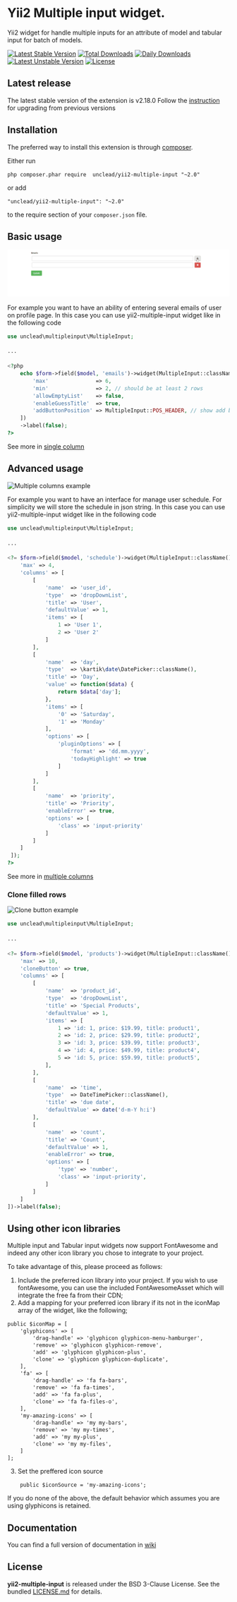 # Yii2 Multiple input widget.
Yii2 widget for handle multiple inputs for an attribute of model and tabular input for batch of models.

[![Latest Stable Version](https://poser.pugx.org/unclead/yii2-multiple-input/v/stable)](https://packagist.org/packages/unclead/yii2-multiple-input)
[![Total Downloads](https://poser.pugx.org/unclead/yii2-multiple-input/downloads)](https://packagist.org/packages/unclead/yii2-multiple-input)
[![Daily Downloads](https://poser.pugx.org/unclead/yii2-multiple-input/d/daily)](https://packagist.org/packages/unclead/yii2-multiple-input)
[![Latest Unstable Version](https://poser.pugx.org/unclead/yii2-multiple-input/v/unstable)](https://packagist.org/packages/unclead/yii2-multiple-input) 
[![License](https://poser.pugx.org/unclead/yii2-multiple-input/license)](https://packagist.org/packages/unclead/yii2-multiple-input)

## Latest release
The latest stable version of the extension is v2.18.0 Follow the [instruction](./UPGRADE.md) for upgrading from previous versions

## Installation
The preferred way to install this extension is through [composer](http://getcomposer.org/download/).

Either run

```
php composer.phar require  unclead/yii2-multiple-input "~2.0"
```

or add

```
"unclead/yii2-multiple-input": "~2.0"
```

to the require section of your `composer.json` file.

## Basic usage

![Single column example](./resources/images/single-column.gif?raw=true)

For example you want to have an ability of entering several emails of user on profile page.
In this case you can use yii2-multiple-input widget like in the following code

```php
use unclead\multipleinput\MultipleInput;

...

<?php
    echo $form->field($model, 'emails')->widget(MultipleInput::className(), [
        'max'               => 6,
        'min'               => 2, // should be at least 2 rows
        'allowEmptyList'    => false,
        'enableGuessTitle'  => true,
        'addButtonPosition' => MultipleInput::POS_HEADER, // show add button in the header
    ])
    ->label(false);
?>
```
See more in [single column](https://github.com/unclead/yii2-multiple-input/wiki/Usage#one-column)

## Advanced usage

![Multiple columns example](https://raw.githubusercontent.com/unclead/yii2-multiple-input/master/resources/images/multiple-column.gif)

For example you want to have an interface for manage user schedule. For simplicity we will store the schedule in json string.
In this case you can use yii2-multiple-input widget like in the following code

```php
use unclead\multipleinput\MultipleInput;

...

<?= $form->field($model, 'schedule')->widget(MultipleInput::className(), [
    'max' => 4,
    'columns' => [
        [
            'name'  => 'user_id',
            'type'  => 'dropDownList',
            'title' => 'User',
            'defaultValue' => 1,
            'items' => [
                1 => 'User 1',
                2 => 'User 2'
            ]
        ],
        [
            'name'  => 'day',
            'type'  => \kartik\date\DatePicker::className(),
            'title' => 'Day',
            'value' => function($data) {
                return $data['day'];
            },
            'items' => [
                '0' => 'Saturday',
                '1' => 'Monday'
            ],
            'options' => [
                'pluginOptions' => [
                    'format' => 'dd.mm.yyyy',
                    'todayHighlight' => true
                ]
            ]
        ],
        [
            'name'  => 'priority',
            'title' => 'Priority',
            'enableError' => true,
            'options' => [
                'class' => 'input-priority'
            ]
        ]
    ]
 ]);
?>
```
See more in [multiple columns](https://github.com/unclead/yii2-multiple-input/wiki/Usage#multiple-columns)

### Clone filled rows
![Clone button example](https://raw.githubusercontent.com/unclead/yii2-multiple-input/master/resources/images/clone-button.gif)
```php
use unclead\multipleinput\MultipleInput;

...

<?= $form->field($model, 'products')->widget(MultipleInput::className(), [
    'max' => 10,
    'cloneButton' => true,
    'columns' => [
        [
            'name'  => 'product_id',
            'type'  => 'dropDownList',
            'title' => 'Special Products',
            'defaultValue' => 1,
            'items' => [
                1 => 'id: 1, price: $19.99, title: product1',
                2 => 'id: 2, price: $29.99, title: product2',
                3 => 'id: 3, price: $39.99, title: product3',
                4 => 'id: 4, price: $49.99, title: product4',
                5 => 'id: 5, price: $59.99, title: product5',
            ],
        ],
        [
            'name'  => 'time',
            'type'  => DateTimePicker::className(),
            'title' => 'due date',
            'defaultValue' => date('d-m-Y h:i')
        ],
        [
            'name'  => 'count',
            'title' => 'Count',
            'defaultValue' => 1,
            'enableError' => true,
            'options' => [
                'type' => 'number',
                'class' => 'input-priority',
            ]
        ]
    ]
])->label(false);
```

## Using other icon libraries
Multiple input and Tabular input widgets now support FontAwesome and indeed any other icon library you chose to integrate to your project.

To take advantage of this, please proceed as follows:
1. Include the preferred icon library into your project. If you wish to use fontAwesome, you can use the included FontAwesomeAsset which will integrate the free fa from their CDN;
2. Add a mapping for your preferred icon library if its not in the iconMap array of the widget, like the following;
```
public $iconMap = [
    'glyphicons' => [
        'drag-handle' => 'glyphicon glyphicon-menu-hamburger',
        'remove' => 'glyphicon glyphicon-remove',
        'add' => 'glyphicon glyphicon-plus',
        'clone' => 'glyphicon glyphicon-duplicate',
    ],
    'fa' => [
        'drag-handle' => 'fa fa-bars',
        'remove' => 'fa fa-times',
        'add' => 'fa fa-plus',
        'clone' => 'fa fa-files-o',
    ],
    'my-amazing-icons' => [
        'drag-handle' => 'my my-bars',
        'remove' => 'my my-times',
        'add' => 'my my-plus',
        'clone' => 'my my-files',
    ]
];
```
3. Set the preffered icon source
```
    public $iconSource = 'my-amazing-icons';
```
If you do none of the above, the default behavior which assumes you are using glyphicons is retained.


## Documentation

You can find a full version of documentation in [wiki](https://github.com/unclead/yii2-multiple-input/wiki/)


## License

**yii2-multiple-input** is released under the BSD 3-Clause License. See the bundled [LICENSE.md](./LICENSE.md) for details.
